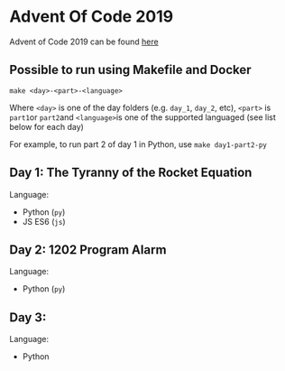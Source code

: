 # Advent Of Code 2019

Advent of Code 2019 can be found [here](https://adventofcode.com/2019)

## Possible to run using Makefile and Docker

    make <day>-<part>-<language>

Where `<day>` is one of the day folders (e.g. `day_1`, `day_2`, etc), `<part>` is `part1`or `part2`and `<language>`is one of the supported languaged (see list below for each day)

For example, to run part 2 of day 1 in Python, use `make day1-part2-py`

## Day 1: The Tyranny of the Rocket Equation
Language:
- Python (`py`)
- JS ES6 (`js`)

## Day 2: 1202 Program Alarm
Language:
- Python (`py`)

## Day 3: 
Language:
- Python
